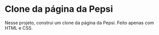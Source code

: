 # Clone da página da Pepsi

Nesse projeto, construi um clone da página da Pepsi.
Feito apenas com HTML e CSS.